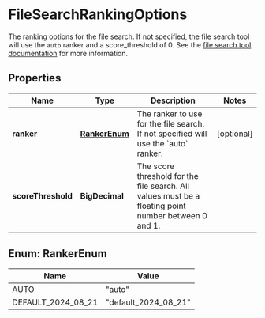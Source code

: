 

# FileSearchRankingOptions

The ranking options for the file search. If not specified, the file search tool will use the `auto` ranker and a score_threshold of 0.  See the [file search tool documentation](/docs/assistants/tools/file-search#customizing-file-search-settings) for more information. 

## Properties

| Name | Type | Description | Notes |
|------------ | ------------- | ------------- | -------------|
|**ranker** | [**RankerEnum**](#RankerEnum) | The ranker to use for the file search. If not specified will use the &#x60;auto&#x60; ranker. |  [optional] |
|**scoreThreshold** | **BigDecimal** | The score threshold for the file search. All values must be a floating point number between 0 and 1. |  |



## Enum: RankerEnum

| Name | Value |
|---- | -----|
| AUTO | &quot;auto&quot; |
| DEFAULT_2024_08_21 | &quot;default_2024_08_21&quot; |



